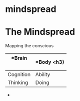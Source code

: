mindspread
==========

# The Mindspread

Mapping the conscious 

*Brain <h3> | *Body <h3)
------------|-----------
Cognition | Ability
Thinking  | Doing

 - 
